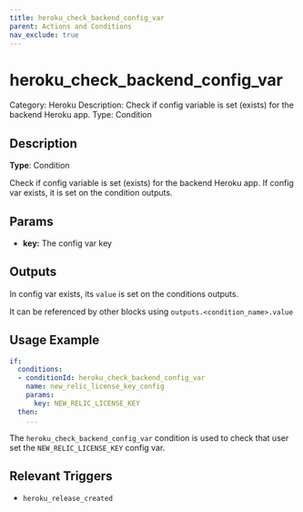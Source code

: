 ```yaml
---
title: heroku_check_backend_config_var
parent: Actions and Conditions
nav_exclude: true
---
```


# heroku_check_backend_config_var

Category: Heroku
Description: Check if config variable is set (exists) for the backend Heroku app.
Type: Condition

## Description

**Type**: Condition

Check if config variable is set (exists) for the backend Heroku app. If config var exists, it is set on the condition outputs.

## Params

- **key:** The config var key

## Outputs

In config var exists, its `value` is set on the conditions outputs.

It can be referenced by other blocks using `outputs.<condition_name>.value`

## Usage Example

```yaml
if:
  conditions:
  - conditionId: heroku_check_backend_config_var
    name: new_relic_license_key_config
    params:
      key: NEW_RELIC_LICENSE_KEY
  then: 
    ...
```

The `heroku_check_backend_config_var` condition is used to check that user set the `NEW_RELIC_LICENSE_KEY` config var.

## Relevant Triggers

- `heroku_release_created`
